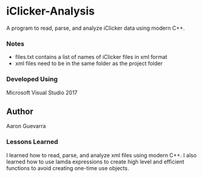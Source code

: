 # iClicker-Analysis
A program to read, parse, and analyze iClicker data using modern C++. 
### Notes
 - files.txt contains a list of names of iClicker files in xml format
 - xml files need to be in the same folder as the project folder
### Developed Using
Microsoft Visual Studio 2017
## Author
Aaron Guevarra
### Lessons Learned
I learned how to read, parse, and analyze xml files using modern C++. 
I also learned how to use lamda expressions to create high level and efficient functions to avoid creating one-time use objects.

